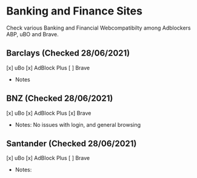 # Banking and Finance Sites

Check various Banking and Financial Webcompatibilty among Adblockers ABP, uBO and Brave.

## Barclays (Checked 28/06/2021)
[x] uBo
[x] AdBlock Plus
[ ] Brave
- Notes

## BNZ (Checked 28/06/2021)
[x] uBo
[x] AdBlock Plus
[x] Brave
- Notes:
No issues with login, and general browsing

## Santander (Checked 28/06/2021)
[x] uBo
[x] AdBlock Plus
[ ] Brave
- Notes:

